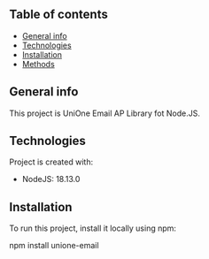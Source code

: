 ## Table of contents

- [General info](#general-info)
- [Technologies](#technologies)
- [Installation](#installation)
- [Methods](#methods)

## General info

This project is UniOne Email AP Library fot Node.JS.

## Technologies

Project is created with:

- NodeJS: 18.13.0

## Installation

To run this project, install it locally using npm:

npm install unione-email
